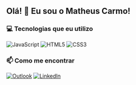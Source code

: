 ## Olá! 👋 Eu sou o Matheus Carmo!


### 💻 Tecnologias que eu utilizo

![JavaScript](https://img.shields.io/badge/-JavaScript-F7DF1E?logo=javascript&logoColor=000)
![HTML5](https://img.shields.io/badge/-HTML5-E34F26?logo=html5&logoColor=fff)
![CSS3](https://img.shields.io/badge/-CSS3-1572B6?logo=css3&logoColor=fff)

### 📫 Como me encontrar
[![Outlook](https://img.shields.io/badge/Microsoft_Outlook-0078D4?style=for-the-badge&logo=microsoft-outlook&logoColor=white)](mailto:matheus_santos_ti@outlook.com)
[![LinkedIn](https://img.shields.io/badge/LinkedIn-0077B5?style=for-the-badge&logo=linkedin&logoColor=white)](https://www.linkedin.com/in/matheus-scarmo/)
